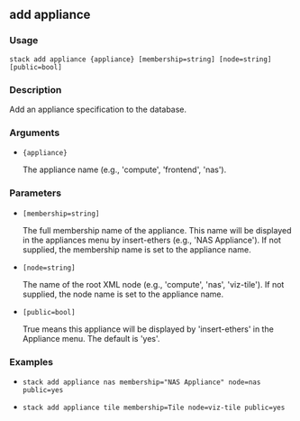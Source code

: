 ## add appliance

### Usage

`stack add appliance {appliance} [membership=string] [node=string] [public=bool]`

### Description

Add an appliance specification to the database.

### Arguments

* `{appliance}`

   The appliance name (e.g., 'compute', 'frontend', 'nas').


### Parameters
* `[membership=string]`

   The full membership name of the appliance. This name will be displayed
	in the appliances menu by insert-ethers (e.g., 'NAS Appliance'). If
	not supplied, the membership name is set to the appliance name.
* `[node=string]`

   The name of the root XML node (e.g., 'compute', 'nas', 'viz-tile'). If
	not supplied, the node name is set to the appliance name.
* `[public=bool]`

   True means this appliance will be displayed by 'insert-ethers' in 
	the Appliance menu. The default is 'yes'.

### Examples

* `stack add appliance nas membership="NAS Appliance" node=nas public=yes`

   

* `stack add appliance tile membership=Tile node=viz-tile public=yes`

   



